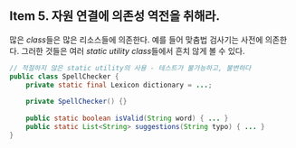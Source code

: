 ## Item 5. 자원 연결에 의존성 역전을 취해라.

많은 *class*들은 많은 리소스들에 의존한다. 예를 들어 맞춤법 검사기는 사전에 의존한다.
그러한 것들은 여러 *static utility class*들에서 흔치 않게 볼 수 있다.

```java
// 적절하지 않은 static utility의 사용 - 테스트가 불가능하고, 불변하다
public class SpellChecker {
    private static final Lexicon dictionary = ...;
    
    private SpellChecker() {}
    
    public static boolean isValid(String word) { ... }
    public static List<String> suggestions(String typo) { ... }
}
```

